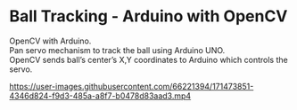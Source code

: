 # Ball Tracking - Arduino with OpenCV

OpenCV with Arduino. <br/>
Pan servo mechanism to track the ball using Arduino UNO. <br/>
OpenCV sends ball’s center’s X,Y coordinates to Arduino which controls the servo.



https://user-images.githubusercontent.com/66221394/171473851-4346d824-f9d3-485a-a8f7-b0478d83aad3.mp4

